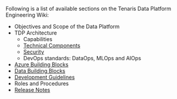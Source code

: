 Following is a list of available sections on the Tenaris Data Platform Engineering Wiki:

- Objectives and Scope of the Data Platform
- TDP Architecture
   - Capabilities
   - [Technical Components]()
   - [Security](/Landing-Page/Azure-Building-Blocks/Security)
   - DevOps standards: DataOps, MLOps and AIOps
- [Azure Building Blocks](/Landing-Page/Azure-Building-Blocks)
- [Data Building Blocks](/Landing-Page/Data-Building-Blocks)
- [Development Guidelines](/Landing-Page/Development-Guidelines)
- Roles and Procedures
- [Release Notes](/Landing-Page/Release-Notes)